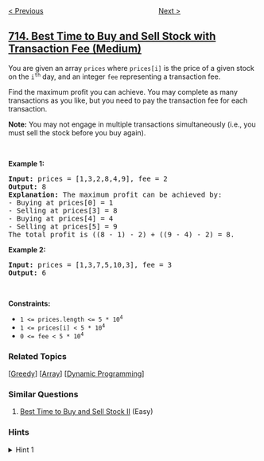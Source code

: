 <!--|This file generated by command(leetcode description); DO NOT EDIT.    |-->
<!--+----------------------------------------------------------------------+-->
<!--|@author    openset <openset.wang@gmail.com>                           |-->
<!--|@link      https://github.com/openset                                 |-->
<!--|@home      https://github.com/openset/leetcode                        |-->
<!--+----------------------------------------------------------------------+-->

[< Previous](../subarray-product-less-than-k "Subarray Product Less Than K")
　　　　　　　　　　　　　　　　
[Next >](../range-module "Range Module")

## [714. Best Time to Buy and Sell Stock with Transaction Fee (Medium)](https://leetcode.com/problems/best-time-to-buy-and-sell-stock-with-transaction-fee "买卖股票的最佳时机含手续费")

<p>You are given an array <code>prices</code> where <code>prices[i]</code> is the price of a given stock on the <code>i<sup>th</sup></code> day, and an integer <code>fee</code> representing a transaction fee.</p>

<p>Find the maximum profit you can achieve. You may complete as many transactions as you like, but you need to pay the transaction fee for each transaction.</p>

<p><strong>Note:</strong> You may not engage in multiple transactions simultaneously (i.e., you must sell the stock before you buy again).</p>

<p>&nbsp;</p>
<p><strong>Example 1:</strong></p>

<pre>
<strong>Input:</strong> prices = [1,3,2,8,4,9], fee = 2
<strong>Output:</strong> 8
<strong>Explanation:</strong> The maximum profit can be achieved by:
- Buying at prices[0] = 1
- Selling at prices[3] = 8
- Buying at prices[4] = 4
- Selling at prices[5] = 9
The total profit is ((8 - 1) - 2) + ((9 - 4) - 2) = 8.
</pre>

<p><strong>Example 2:</strong></p>

<pre>
<strong>Input:</strong> prices = [1,3,7,5,10,3], fee = 3
<strong>Output:</strong> 6
</pre>

<p>&nbsp;</p>
<p><strong>Constraints:</strong></p>

<ul>
	<li><code>1 &lt;= prices.length &lt;= 5 * 10<sup>4</sup></code></li>
	<li><code>1 &lt;= prices[i] &lt; 5 * 10<sup>4</sup></code></li>
	<li><code>0 &lt;= fee &lt; 5 * 10<sup>4</sup></code></li>
</ul>

### Related Topics
  [[Greedy](../../tag/greedy/README.md)]
  [[Array](../../tag/array/README.md)]
  [[Dynamic Programming](../../tag/dynamic-programming/README.md)]

### Similar Questions
  1. [Best Time to Buy and Sell Stock II](../best-time-to-buy-and-sell-stock-ii) (Easy)

### Hints
<details>
<summary>Hint 1</summary>
Consider the first K stock prices.  At the end, the only legal states are that you don't own a share of stock, or that you do.  Calculate the most profit you could have under each of these two cases.
</details>
